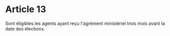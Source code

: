 # Article 13

Sont éligibles les agents ayant reçu l'agrément ministériel trois mois avant la date des élections.
